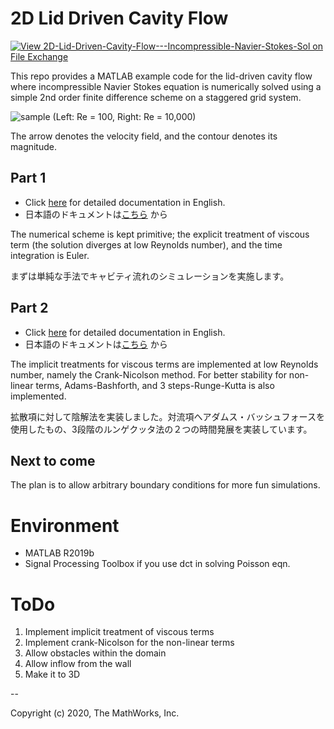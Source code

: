 # 2D Lid Driven Cavity Flow
[![View 2D-Lid-Driven-Cavity-Flow---Incompressible-Navier-Stokes-Sol on File Exchange](https://www.mathworks.com/matlabcentral/images/matlab-file-exchange.svg)](https://www.mathworks.com/matlabcentral/fileexchange/74483-2d-lid-driven-cavity-flow-incompressible-navier-stokes-sol)

This repo provides a MATLAB example code for the lid-driven cavity flow where incompressible 
Navier Stokes equation is numerically solved using a simple 2nd order finite difference scheme on a staggered grid system.

![sample](./gif/animation_sample1e2and1e4.gif)
(Left: Re = 100, Right: Re = 10,000)

The arrow denotes the velocity field, and the contour denotes its magnitude.

## Part 1


- Click [here](./docs_part1/vanilaCavityFlow_EN.md) for detailed documentation in English.
- 日本語のドキュメントは[こちら](./docs_part1/vanilaCavityFlow_JP.md) から

The numerical scheme is kept primitive; the explicit treatment of viscous term (the solution diverges at low Reynolds number), and the time integration is Euler.

まずは単純な手法でキャビティ流れのシミュレーションを実施します。

## Part 2

- Click [here](./docs_part2/vanilaCavityFlowImplicit_EN.md) for detailed documentation in English.
- 日本語のドキュメントは[こちら](./docs_part2/vanilaCavityFlowImplicit_JP.md) から

The implicit treatments for viscous terms are implemented at low Reynolds number, namely the Crank-Nicolson method. For better stability for non-linear terms, Adams-Bashforth, and 3 steps-Runge-Kutta is also implemented. 

拡散項に対して陰解法を実装しました。対流項へアダムス・バッシュフォースを使用したもの、3段階のルンゲクッタ法の２つの時間発展を実装しています。


## Next to come

The plan is to allow arbitrary boundary conditions for more fun simulations.




# Environment

- MATLAB R2019b
- Signal Processing Toolbox if you use dct in solving Poisson eqn.

# ToDo

1. Implement implicit treatment of viscous terms
2. Implement crank-Nicolson for the non-linear terms
3. Allow obstacles within the domain
4. Allow inflow from the wall
5. Make it to 3D

--

Copyright (c) 2020, The MathWorks, Inc.
